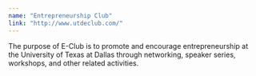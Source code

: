 ```yaml
---
name: "Entrepreneurship Club"
link: "http://www.utdeclub.com/"
---
```

The purpose of E-Club is to promote and encourage entrepreneurship at the University of Texas at Dallas through networking, speaker series, workshops, and other related activities.
